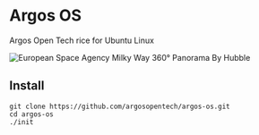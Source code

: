 # Argos OS
Argos Open Tech rice for Ubuntu Linux

![European Space Agency Milky Way 360° Panorama By Hubble](https://github.com/argosopentech/argos-os/raw/main/root/usr/share/backgrounds/ESO_-_Milky_Way.jpg)

## Install
```
git clone https://github.com/argosopentech/argos-os.git
cd argos-os
./init

```

